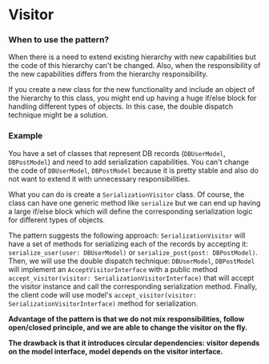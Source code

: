 # Visitor

### When to use the pattern?
When there is a need to extend existing hierarchy with new capabilities but the code of this hierarchy can't be changed.
Also, when the responsibility of the new capabilities differs from the hierarchy responsibility.

If you create a new class for the new functionality and include an object of the hierarchy to this class, you might end up
having a huge if/else block for handling different types of objects. In this case, the double dispatch technique might be a solution.

### Example
You have a set of classes that represent DB records (`DBUserModel`, `DBPostModel`) and need to add serialization capabilities.
You can't change the code of `DBUserModel`, `DBPostModel` because it is pretty stable and also do not want to extend it with unnecessary responsibilities.

What you can do is create a `SerializationVisitor` class. Of course, the class can have one generic method like `serialize` but 
we can end up having a large if/else block which will define the corresponding serialization logic for different types of objects. 

The pattern suggests the following approach: `SerializationVisitor` will have a set of methods for serializing each of the records
by accepting it: `serialize_user(user: DBUserModel)` or `serialize_post(post: DBPostModel)`. Then, we will use the double dispatch technique: `DBUserModel`, `DBPostModel` 
will implement an `AcceptVisitorInterface` with a public method `accept_visitor(visitor: SerializationVisitorInterface)` 
that will accept the visitor instance and call the corresponding serialization method. 
Finally, the client code will use model's `accept_visitor(visitor: SerializationVisitorInterface)` method for serialization.


**Advantage of the pattern is that we do not mix responsibilities, follow open/closed principle, and we are able to change the visitor on the fly.**

**The drawback is that it introduces circular dependencies: visitor depends on the model interface, model depends on the visitor interface.**
